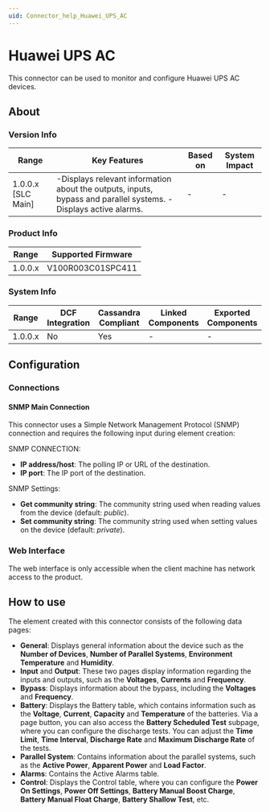```yaml
---
uid: Connector_help_Huawei_UPS_AC
---
```


# Huawei UPS AC

This connector can be used to monitor and configure Huawei UPS AC devices.

## About

### Version Info

| **Range**            | **Key Features**                                                                                                | **Based on** | **System Impact** |
|----------------------|-----------------------------------------------------------------------------------------------------------------|--------------|-------------------|
| 1.0.0.x \[SLC Main\] | -Displays relevant information about the outputs, inputs, bypass and parallel systems. -Displays active alarms. | \-           | \-                |

### Product Info

| Range     | Supported Firmware     |
|-----------|------------------------|
| 1.0.0.x   | V100R003C01SPC411      |

### System Info

| Range     | DCF Integration     | Cassandra Compliant     | Linked Components     | Exported Components     |
|-----------|---------------------|-------------------------|-----------------------|-------------------------|
| 1.0.0.x   | No                  | Yes                     | \-                    | \-                      |

## Configuration

### Connections

#### SNMP Main Connection

This connector uses a Simple Network Management Protocol (SNMP) connection and requires the following input during element creation:

SNMP CONNECTION:

- **IP address/host**: The polling IP or URL of the destination.
- **IP port**: The IP port of the destination.

SNMP Settings:

- **Get community string**: The community string used when reading values from the device (default: *public*).
- **Set community string**: The community string used when setting values on the device (default: *private*).

### Web Interface

The web interface is only accessible when the client machine has network access to the product.

## How to use

The element created with this connector consists of the following data pages:

- **General**: Displays general information about the device such as the **Number of Devices**, **Number of Parallel Systems**, **Environment Temperature** and **Humidity**.
- **Input** and **Output**: These two pages display information regarding the inputs and outputs, such as the **Voltages**, **Currents** and **Frequency**.
- **Bypass**: Displays information about the bypass, including the **Voltages** and **Frequency**.
- **Battery**: Displays the Battery table, which contains information such as the **Voltage**, **Current**, **Capacity** and **Temperature** of the batteries.
  Via a page button, you can also access the **Battery Scheduled Test** subpage, where you can configure the discharge tests. You can adjust the **Time Limit**, **Time Interval**, **Discharge Rate** and **Maximum Discharge Rate** of the tests.
- **Parallel System**: Contains information about the parallel systems, such as the **Active Power**, **Apparent Power** and **Load Factor**.
- **Alarms**: Contains the Active Alarms table.
- **Control**: Displays the Control table, where you can configure the **Power On Settings**, **Power Off Settings**, **Battery Manual Boost Charge**, **Battery** **Manual Float Charge**, **Battery Shallow Test**, etc.
